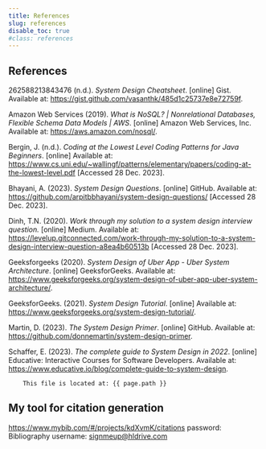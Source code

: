```yaml
---
title: References
slug: references
disable_toc: true
#class: references
---
```


## References

262588213843476 (n.d.). _System Design Cheatsheet_. \[online\] Gist. Available at: https://gist.github.com/vasanthk/485d1c25737e8e72759f.

Amazon Web Services (2019). _What is NoSQL? | Nonrelational Databases, Flexible Schema Data Models | AWS_. \[online\] Amazon Web Services, Inc. Available at: https://aws.amazon.com/nosql/.

Bergin, J. (n.d.). _Coding at the Lowest Level Coding Patterns for Java Beginners_. \[online\] Available at: https://www.cs.uni.edu/~wallingf/patterns/elementary/papers/coding-at-the-lowest-level.pdf \[Accessed 28 Dec. 2023\].

Bhayani, A. (2023). _System Design Questions_. \[online\] GitHub. Available at: https://github.com/arpitbbhayani/system-design-questions/ \[Accessed 28 Dec. 2023\].

Dinh, T.N. (2020). _Work through my solution to a system design interview question._ \[online\] Medium. Available at: https://levelup.gitconnected.com/work-through-my-solution-to-a-system-design-interview-question-a8ea4b60513b \[Accessed 28 Dec. 2023\].

Geeksforgeeks (2020). _System Design of Uber App - Uber System Architecture_. \[online\] GeeksforGeeks. Available at: https://www.geeksforgeeks.org/system-design-of-uber-app-uber-system-architecture/.

GeeksforGeeks. (2021). _System Design Tutorial_. \[online\] Available at: https://www.geeksforgeeks.org/system-design-tutorial/.

Martin, D. (2023). _The System Design Primer_. \[online\] GitHub. Available at: https://github.com/donnemartin/system-design-primer.

Schaffer, E. (2023). _The complete guide to System Design in 2022_. \[online\] Educative: Interactive Courses for Software Developers. Available at: https://www.educative.io/blog/complete-guide-to-system-design.
‌

```
    This file is located at: {{ page.path }}
```
## My tool for citation generation
https://www.mybib.com/#/projects/kdXvmK/citations
password: Bibliography
username: signmeup@hldrive.com
